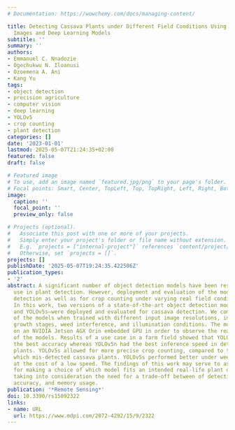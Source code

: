```yaml
---
# Documentation: https://wowchemy.com/docs/managing-content/

title: Detecting Cassava Plants under Different Field Conditions Using UAV-Based RGB
  Images and Deep Learning Models
subtitle: ''
summary: ''
authors:
- Emmanuel C. Nnadozie
- Ogechukwu N. Iloanusi
- Ozoemena A. Ani
- Kang Yu
tags:
- object detection
- precision agriculture
- computer vision
- deep learning
- YOLOv5
- crop counting
- plant detection
categories: []
date: '2023-01-01'
lastmod: 2025-05-07T21:24:35+02:00
featured: false
draft: false

# Featured image
# To use, add an image named `featured.jpg/png` to your page's folder.
# Focal points: Smart, Center, TopLeft, Top, TopRight, Left, Right, BottomLeft, Bottom, BottomRight.
image:
  caption: ''
  focal_point: ''
  preview_only: false

# Projects (optional).
#   Associate this post with one or more of your projects.
#   Simply enter your project's folder or file name without extension.
#   E.g. `projects = ["internal-project"]` references `content/project/deep-learning/index.md`.
#   Otherwise, set `projects = []`.
projects: []
publishDate: '2025-05-07T19:24:35.422506Z'
publication_types:
- '2'
abstract: A significant number of object detection models have been researched for
  use in plant detection. However, deployment and evaluation of the models for real-time
  detection as well as for crop counting under varying real field conditions is lacking.
  In this work, two versions of a state-of-the-art object detection model—YOLOv5n
  and YOLOv5s—were deployed and evaluated for cassava detection. We compared the performance
  of the models when trained with different input image resolutions, images of different
  growth stages, weed interference, and illumination conditions. The models were deployed
  on an NVIDIA Jetson AGX Orin embedded GPU in order to observe the real-time performance
  of the models. Results of a use case in a farm field showed that YOLOv5s yielded
  the best accuracy whereas YOLOv5n had the best inference speed in detecting cassava
  plants. YOLOv5s allowed for more precise crop counting, compared to the YOLOv5n
  which mis-detected cassava plants. YOLOv5s performed better under weed interference
  at the cost of a low speed. The findings of this work may serve to as a reference
  for making a choice of which model fits an intended real-life plant detection application,
  taking into consideration the need for a trade-off between of detection speed, detection
  accuracy, and memory usage.
publication: '*Remote Sensing*'
doi: 10.3390/rs15092322
links:
- name: URL
  url: https://www.mdpi.com/2072-4292/15/9/2322
---
```


